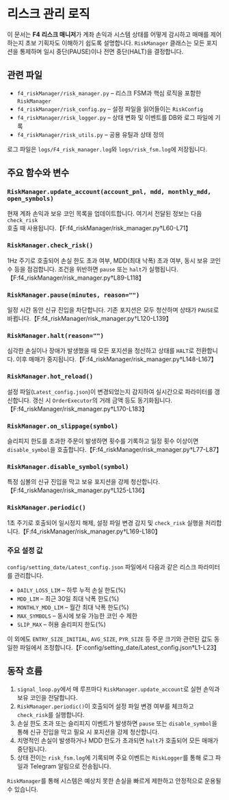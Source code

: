 # 리스크 관리 로직

이 문서는 **F4 리스크 매니저**가 계좌 손익과 시스템 상태를 어떻게 감시하고
매매를 제어하는지 초보 기획자도 이해하기 쉽도록 설명합니다.
`RiskManager` 클래스는 모든 포지션을 통제하며 일시 중단(PAUSE)이나
전면 중단(HALT)을 결정합니다.

## 관련 파일
- `f4_riskManager/risk_manager.py` – 리스크 FSM과 핵심 로직을 포함한 `RiskManager`
- `f4_riskManager/risk_config.py` – 설정 파일을 읽어들이는 `RiskConfig`
- `f4_riskManager/risk_logger.py` – 상태 변화 및 이벤트를 DB와 로그 파일에 기록
- `f4_riskManager/risk_utils.py` – 공용 유틸과 상태 정의

로그 파일은 `logs/F4_risk_manager.log`와 `logs/risk_fsm.log`에 저장됩니다.

## 주요 함수와 변수

### `RiskManager.update_account(account_pnl, mdd, monthly_mdd, open_symbols)`
현재 계좌 손익과 보유 코인 목록을 업데이트합니다. 여기서 전달된 정보는 다음 `check_risk` 호출 때 사용됩니다.【F:f4_riskManager/risk_manager.py†L60-L71】

### `RiskManager.check_risk()`
1Hz 주기로 호출되어 손실 한도 초과 여부, MDD(최대 낙폭) 초과 여부, 동시 보유 코인 수 등을 점검합니다. 조건을 위반하면 `pause` 또는 `halt`가 실행됩니다.【F:f4_riskManager/risk_manager.py†L89-L118】

### `RiskManager.pause(minutes, reason="")`
일정 시간 동안 신규 진입을 차단합니다. 기존 포지션은 모두 청산하며 상태가 `PAUSE`로 바뀝니다.【F:f4_riskManager/risk_manager.py†L120-L139】

### `RiskManager.halt(reason="")`
심각한 손실이나 장애가 발생했을 때 모든 포지션을 청산하고 상태를 `HALT`로 전환합니다. 이후 매매가 중지됩니다.【F:f4_riskManager/risk_manager.py†L148-L167】

### `RiskManager.hot_reload()`

설정 파일(`Latest_config.json`)이 변경되었는지 감지하여 실시간으로 파라미터를 갱신합니다. 갱신 시 `OrderExecutor`의 거래 금액 등도 동기화됩니다.【F:f4_riskManager/risk_manager.py†L170-L183】
### `RiskManager.on_slippage(symbol)`
슬리피지 한도를 초과한 주문이 발생하면 횟수를 기록하고 일정 횟수 이상이면 `disable_symbol`을 호출합니다.【F:f4_riskManager/risk_manager.py†L77-L87】

### `RiskManager.disable_symbol(symbol)`
특정 심볼의 신규 진입을 막고 보유 포지션을 강제 청산합니다.【F:f4_riskManager/risk_manager.py†L125-L136】

### `RiskManager.periodic()`
1초 주기로 호출되어 일시정지 해제, 설정 파일 변경 감지 및 `check_risk` 실행을 처리합니다.【F:f4_riskManager/risk_manager.py†L169-L180】


### 주요 설정 값
`config/setting_date/Latest_config.json` 파일에서 다음과 같은 리스크 파라미터를 관리합니다.
- `DAILY_LOSS_LIM` – 하루 누적 손실 한도(%)
- `MDD_LIM` – 최근 30일 최대 낙폭 한도(%)
- `MONTHLY_MDD_LIM` – 월간 최대 낙폭 한도(%)
- `MAX_SYMBOLS` – 동시에 보유 가능한 코인 수 제한
- `SLIP_MAX` – 허용 슬리피지 한도(%)

이 외에도 `ENTRY_SIZE_INITIAL`, `AVG_SIZE`, `PYR_SIZE` 등 주문 크기와 관련된 값도 동일한 파일에서 조정합니다.【F:config/setting_date/Latest_config.json†L1-L23】

## 동작 흐름
1. `signal_loop.py`에서 매 루프마다 `RiskManager.update_account`로 실현 손익과 보유 코인을 전달합니다.
2. `RiskManager.periodic()`이 호출되어 설정 파일 변경 여부를 체크하고 `check_risk`를 실행합니다.
3. 손실 한도 초과 또는 슬리피지 이벤트가 발생하면 `pause` 또는 `disable_symbol`을 통해 신규 진입을 막고 필요 시 포지션을 강제 청산합니다.
4. 치명적인 손실이 발생하거나 MDD 한도가 초과되면 `halt`가 호출되어 모든 매매가 중단됩니다.
5. 상태 전이는 `risk_fsm.log`에 기록되며 주요 이벤트는 `RiskLogger`를 통해 로그 파일과 Telegram 알림으로 전송됩니다.

`RiskManager`를 통해 시스템은 예상치 못한 손실을 빠르게 제한하고 안정적으로 운용될 수 있습니다.
